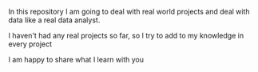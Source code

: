 In this repository I am going to deal with real world projects and deal with data like a real data analyst.

I haven't had any real projects so far, so I try to add to my knowledge in every project

I am happy to share what I learn with you
